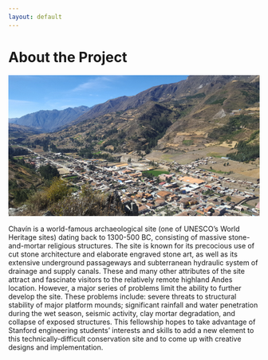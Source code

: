 ```yaml
---
layout: default
---
```


# About the Project

![Chavin Proper](assets/images/chavin.png)


Chavín is a world-famous archaeological site (one of UNESCO’s World Heritage sites) dating back to 1300-500 BC, consisting of massive stone-and-mortar religious structures. The site is known for its precocious use of cut stone architecture and elaborate engraved stone art, as well as its extensive underground passageways and subterranean hydraulic system of drainage and supply canals. These and many other attributes of the site attract and fascinate visitors to the relatively remote highland Andes location. However, a major series of problems limit the ability to further develop the site. These problems include: severe threats to structural stability of major platform mounds; significant rainfall and water penetration during the wet season, seismic activity, clay mortar degradation, and collapse of exposed structures. This fellowship hopes to take advantage of Stanford engineering students’ interests and skills to add a new element to this technically-difficult conservation site and to come up with creative designs and implementation.
